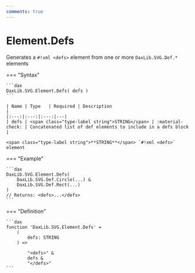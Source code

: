 ```yaml
---
comments: true
---
```


# Element.Defs

Generates a `#!xml <defs>` element from one or more `DaxLib.SVG.Def.*` elements

=== "Syntax"

    ```dax
    DaxLib.SVG.Element.Defs( defs )
    ```

    | Name | Type   | Required | Description                                                    |
    |:---:|:---:|:---:|---|
    | defs | <span class="type-label string">STRING</span> | :material-check: | Concatenated list of def elements to include in a defs block   |

    <span class="type-label string">**STRING**</span> `#!xml <defs>` element

=== "Example"

    ```dax
    DaxLib.SVG.Element.Defs(
        DaxLib.SVG.Def.Circle(...) &
        DaxLib.SVG.Def.Rect(...)
    )
    // Returns: <defs>...</defs>
    ```

=== "Definition"

    ```dax
    function 'DaxLib.SVG.Element.Defs' = 
        (
            defs: STRING
        ) =>

            "<defs>" &
            defs &
            "</defs>"
    ```